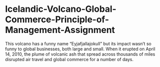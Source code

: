 # Icelandic-Volcano-Global-Commerce-Principle-of-Management-Assignment
This volcano has a funny name “Eyjafjallajokull” but its impact wasn’t so funny to global businesses, both large and small. When it erupted on April 14, 2010, the plume of volcanic ash that spread across thousands of miles disrupted air travel and global commerce for a number of days.
